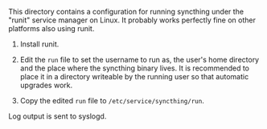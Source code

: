 This directory contains a configuration for running syncthing under the
"runit" service manager on Linux. It probably works perfectly fine on
other platforms also using runit.

 1. Install runit.

 2. Edit the `run` file to set the username to run as, the user's home
    directory and the place where the syncthing binary lives. It is
    recommended to place it in a directory writeable by the running user
    so that automatic upgrades work.

 3. Copy the edited `run` file to `/etc/service/syncthing/run`.

Log output is sent to syslogd.

